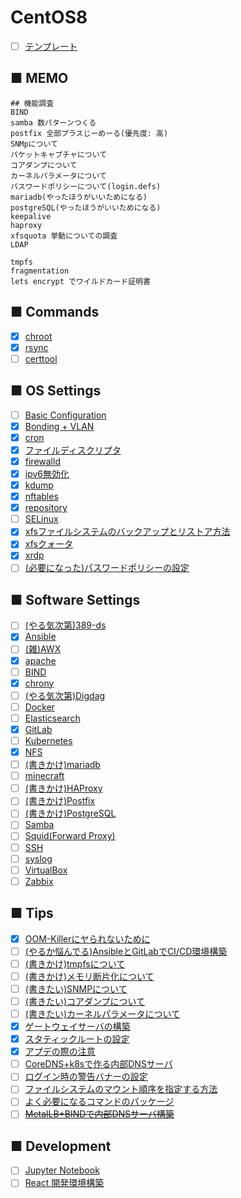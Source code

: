 # CentOS8
- [ ] [テンプレート](https://github.com/thetaru/memorandum/tree/master/OS/Linux/CentOS8/_Template)
## ■ MEMO
```
## 機能調査
BIND
samba 数パターンつくる
postfix 全部プラスじーめーる(優先度: 高)
SNMpについて
パケットキャプチャについて
コアダンプについて
カーネルパラメータについて
パスワードポリシーについて(login.defs)
mariadb(やったほうがいいためになる)
postgreSQL(やったほうがいいためになる)
keepalive
haproxy
xfsquota 挙動についての調査
LDAP

tmpfs
fragmentation
lets encrypt でワイルドカード証明書
```
## ■ Commands
- [x] [chroot](https://github.com/thetaru/memorandum/edit/master/OS/Linux/CentOS8/chroot)
- [x] [rsync](https://github.com/thetaru/memorandum/edit/master/OS/Linux/CentOS8/rsync)
- [ ] [certtool](https://github.com/thetaru/memorandum/edit/master/OS/Linux/CentOS8/certtool)

## ■ OS Settings
- [ ] [Basic Configuration](https://github.com/thetaru/memorandum/edit/master/OS/Linux/CentOS8/settings)
- [x] [Bonding + VLAN](https://github.com/thetaru/memorandum/edit/master/OS/Linux/CentOS8/Bonding_VLAN)
- [x] [cron](https://github.com/thetaru/memorandum/tree/master/OS/Linux/CentOS8/cron_note)
- [x] [ファイルディスクリプタ](https://github.com/thetaru/memorandum/edit/master/OS/Linux/CentOS8/filedescriptor)
- [x] [firewalld](https://github.com/thetaru/memorandum/edit/master/OS/Linux/CentOS8/firewalld)
- [x] [ipv6無効化](https://github.com/thetaru/memorandum/edit/master/OS/Linux/CentOS8/Ipv6無効化)
- [x] [kdump](https://github.com/thetaru/memorandum/edit/master/OS/Linux/CentOS8/kdump)
- [x] [nftables](https://github.com/thetaru/memorandum/edit/master/OS/Linux/CentOS8/nftables)
- [x] [repository](https://github.com/thetaru/memorandum/edit/master/OS/Linux/CentOS8/repository)
- [ ] [SELinux](https://github.com/thetaru/memorandum/edit/master/OS/Linux/CentOS8/SELinux)
- [x] [xfsファイルシステムのバックアップとリストア方法](https://github.com/thetaru/memorandum/edit/master/OS/Linux/CentOS8/xfs_backup)
- [x] [xfsクォータ](https://github.com/thetaru/memorandum/edit/master/OS/Linux/CentOS8/xfs_quota)
- [x] [xrdp](https://github.com/thetaru/memorandum/edit/master/OS/Linux/CentOS8/xrdp)
- [ ] [(必要になった)パスワードポリシーの設定](https://github.com/thetaru/memorandum/tree/master/OS/Linux/CentOS8/PasswordPolicy)

## ■ Software Settings
- [ ] [(やる気次第)389-ds](https://github.com/thetaru/memorandum/edit/master/OS/Linux/CentOS8/389-ds)
- [x] [Ansible](https://github.com/thetaru/memorandum/edit/master/OS/Linux/CentOS8/Ansible)
- [ ] [(雑)AWX](https://github.com/thetaru/memorandum/edit/master/OS/Linux/CentOS8/AWX)
- [x] [apache](https://github.com/thetaru/memorandum/edit/master/OS/Linux/CentOS8/apache)
- [ ] [BIND](https://github.com/thetaru/memorandum/edit/master/OS/Linux/CentOS8/BIND)
- [x] [chrony](https://github.com/thetaru/memorandum/edit/master/OS/Linux/CentOS8/chrony)
- [ ] [(やる気次第)Digdag](https://github.com/thetaru/memorandum/edit/master/OS/Linux/CentOS8/digdag)
- [ ] [Docker](https://github.com/thetaru/memorandum/edit/master/OS/Linux/CentOS8/Docker)
- [ ] [Elasticsearch](https://github.com/thetaru/memorandum/edit/master/OS/Linux/CentOS8/Elasticsearch)
- [x] [GitLab](https://github.com/thetaru/memorandum/edit/master/OS/Linux/CentOS8/GitLab)
- [ ] [Kubernetes](https://github.com/thetaru/memorandum/edit/master/OS/Linux/CentOS8/k8s)
- [x] [NFS](https://github.com/thetaru/memorandum/edit/master/OS/Linux/CentOS8/nfs)
- [ ] [(書きかけ)mariadb](https://github.com/thetaru/memorandum/edit/master/OS/Linux/CentOS8/mariadb)
- [ ] [minecraft](https://github.com/thetaru/memorandum/edit/master/OS/Linux/CentOS8/minecraft)
- [ ] [(書きかけ)HAProxy](https://github.com/thetaru/memorandum/edit/master/OS/Linux/CentOS8/haproxy)
- [ ] [(書きかけ)Postfix](https://github.com/thetaru/memorandum/edit/master/OS/Linux/CentOS8/postfix)
- [ ] [(書きかけ)PostgreSQL](https://github.com/thetaru/memorandum/edit/master/OS/Linux/CentOS8/PostgreSQL)
- [ ] [Samba](https://github.com/thetaru/memorandum/edit/master/OS/Linux/CentOS8/Samba)
- [ ] [Squid(Forward Proxy)](https://github.com/thetaru/memorandum/edit/master/OS/Linux/CentOS8/Squid)
- [ ] [SSH](https://github.com/thetaru/memorandum/edit/master/OS/Linux/CentOS8/SSH)
- [ ] [syslog](https://github.com/thetaru/memorandum/edit/master/OS/Linux/CentOS8/syslog)
- [ ] [VirtualBox](https://github.com/thetaru/memorandum/edit/master/OS/Linux/CentOS8/virtualbox)
- [ ] [Zabbix](https://github.com/thetaru/memorandum/edit/master/OS/Linux/CentOS8/Zabbix)
## ■ Tips
- [x] [OOM-Killerにヤられないために](https://github.com/thetaru/memorandum/edit/master/OS/Linux/CentOS8/oom_killer)
- [ ] [(やるか悩んでる)AnsibleとGitLabでCI/CD環境構築](https://github.com/thetaru/memorandum/edit/master/OS/Linux/CentOS8/Ansible+GitLab)
- [ ] [(書きかけ)tmpfsについて](https://github.com/thetaru/memorandum/tree/master/OS/Linux/CentOS8/about_tmpfs)
- [ ] [(書きかけ)メモリ断片化について](https://github.com/thetaru/memorandum/tree/master/OS/Linux/CentOS8/memory_fragmentation)
- [ ] [(書きたい)SNMPについて](https://github.com/thetaru/memorandum/tree/master/OS/Linux/CentOS8/about_snmp)
- [ ] [(書きたい)コアダンプについて](https://github.com/thetaru/memorandum/tree/master/OS/Linux/CentOS8/about_coredump)
- [ ] [(書きたい)カーネルパラメータについて](https://github.com/thetaru/memorandum/tree/master/OS/Linux/CentOS8/about_KernelParam)
- [x] [ゲートウェイサーバの構築](https://github.com/thetaru/memorandum/tree/master/OS/Linux/CentOS8/gateway_srv)
- [x] [スタティックルートの設定](https://github.com/thetaru/memorandum/tree/master/OS/Linux/CentOS8/StaticRoute)
- [x] [アプデの際の注意](https://github.com/thetaru/memorandum/tree/master/OS/Linux/CentOS8/update_note)
- [ ] [CoreDNS+k8sで作る内部DNSサーバ](https://github.com/thetaru/memorandum/tree/master/OS/Linux/CentOS8/internal_coredns)
- [ ] [ログイン時の警告バナーの設定](https://github.com/thetaru/memorandum/tree/master/OS/Linux/CentOS8/login_banner)
- [ ] [ファイルシステムのマウント順序を指定する方法](https://github.com/thetaru/memorandum/tree/master/OS/Linux/CentOS8/mount_order)
- [ ] [よく必要になるコマンドのパッケージ](https://github.com/thetaru/memorandum/tree/master/OS/Linux/CentOS8/required_packages)
- [ ] [~~MetalLB+BINDで内部DNSサーバ構築~~](https://github.com/thetaru/memorandum/tree/master/OS/Linux/CentOS8/bind_k8s_gitlab)

## ■ Development
- [ ] [Jupyter Notebook](https://github.com/thetaru/memorandum/tree/master/OS/Linux/CentOS8/JupyterNotebook)
- [ ] [React 開発環境構築](https://github.com/thetaru/memorandum/tree/master/OS/Linux/CentOS8/development_react)
